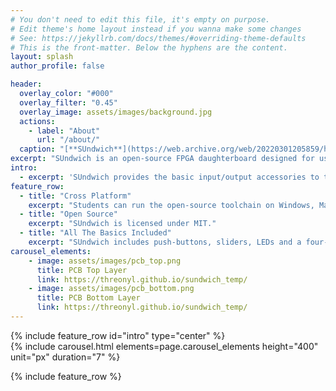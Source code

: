 ```yaml
---
# You don't need to edit this file, it's empty on purpose.
# Edit theme's home layout instead if you wanna make some changes
# See: https://jekyllrb.com/docs/themes/#overriding-theme-defaults
# This is the front-matter. Below the hyphens are the content.
layout: splash
author_profile: false

header:
  overlay_color: "#000"
  overlay_filter: "0.45"
  overlay_image: assets/images/background.jpg
  actions:
    - label: "About"
      url: "/about/"
  caption: "[**SUndwich**](https://web.archive.org/web/20220301205859/http://acoustics.sabanciuniv.edu/~abozkurt/)"
excerpt: "SUndwich is an open-source FPGA daughterboard designed for use in introductory digital design courses."
intro:
  - excerpt: 'SUndwich provides the basic input/output accessories to the Tang Nano 9K FPGA board. The design is open-source and allows for anyone to modify it.'
feature_row:
  - title: "Cross Platform"
    excerpt: "Students can run the open-source toolchain on Windows, MacOS, or Linux."
  - title: "Open Source"
    excerpt: "SUndwich is licensed under MIT."
  - title: "All The Basics Included"
    excerpt: "SUndwich includes push-buttons, sliders, LEDs and a four-digit seven segment display."
carousel_elements:
    - image: assets/images/pcb_top.png
      title: PCB Top Layer
      link: https://threonyl.github.io/sundwich_temp/
    - image: assets/images/pcb_bottom.png
      title: PCB Bottom Layer
      link: https://threonyl.github.io/sundwich_temp/
---
```


<style>
  .splash {
    max-width: 1060px;
    margin: 0 auto;
  }

  .page__title {
    display: none;
  }

  .intro_text .archive__item-body {
      max-width: 700px;
      width: auto;
  }
</style>

<div class="intro_text">
  {% include feature_row id="intro" type="center" %}
</div>

<div style="max-width: 600px !important; margin-left: auto; margin-right: auto;">
      {% include carousel.html elements=page.carousel_elements height="400" unit="px" duration="7" %}
</div>

{% include feature_row %}